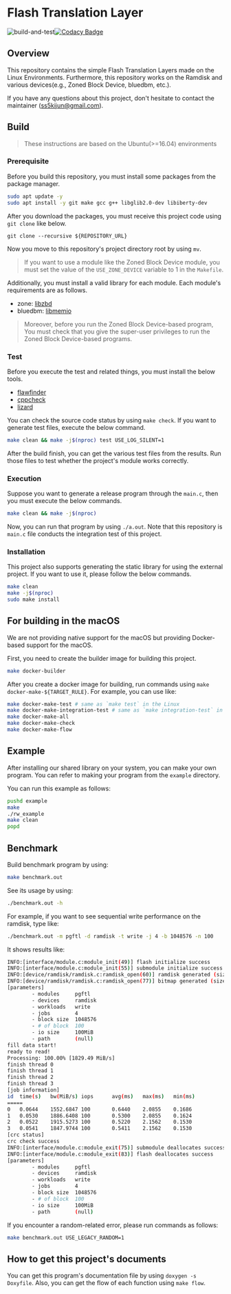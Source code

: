 # Flash Translation Layer

![build-and-test](https://github.com/BlaCkinkGJ/Flash-Translation-Layer/actions/workflows//build.yml/badge.svg)[![Codacy Badge](https://app.codacy.com/project/badge/Grade/9b16f37d8a314e14a049312b5cfad674)](https://www.codacy.com/gh/BlaCkinkGJ/Flash-Translation-Layer/dashboard?utm_source=github.com&amp;utm_medium=referral&amp;utm_content=BlaCkinkGJ/Flash-Translation-Layer&amp;utm_campaign=Badge_Grade)


## Overview

This repository contains the simple Flash Translation Layers made on the Linux Environments. Furthermore, this repository works on the Ramdisk and various devices(e.g., Zoned Block Device, bluedbm, etc.).

If you have any questions about this project, don't hesitate to contact the maintainer (ss5kijun@gmail.com).

## Build

> These instructions are based on the Ubuntu(>=16.04) environments

### Prerequisite

Before you build this repository, you must install some packages from the package manager.

```bash
sudo apt update -y
sudo apt install -y git make gcc g++ libglib2.0-dev libiberty-dev
```

After you download the packages, you must receive this project code using `git clone` like below.

```
git clone --recursive ${REPOSITORY_URL}
```

Now you move to this repository's project directory root by using `mv`.

> If you want to use a module like the Zoned Block Device module, you must set the value
> of the `USE_ZONE_DEVICE` variable to 1 in the `Makefile`.

Additionally, you must install a valid library for each module. Each module's requirements are as follows.

- zone: [libzbd](https://github.com/westerndigitalcorporation/libzbd)
- bluedbm: [libmemio](https://github.com/pnuoslab/Flash-Board-Tester)

> Moreover, before you run the Zoned Block Device-based program,
> You must check that you give the super-user privileges to run
> the Zoned Block Device-based programs.

### Test

Before you execute the test and related things, you must install the below tools.

- [flawfinder](https://dwheeler.com/flawfinder/)
- [cppcheck](https://cppcheck.sourceforge.io/)
- [lizard](https://github.com/terryyin/lizard)

You can check the source code status by using `make check`. If you want to generate test files, execute the below command.

```bash
make clean && make -j$(nproc) test USE_LOG_SILENT=1
```

After the build finish, you can get the various test files from the results. Run those files to test whether the project's module works correctly.

### Execution

Suppose you want to generate a release program through the `main.c`, then you must execute the below commands.

```bash
make clean && make -j$(nproc)
```

Now, you can run that program by using `./a.out`. Note that this repository is `main.c` file conducts the integration test of this project.

### Installation

This project also supports generating the static library for using the external project. If you want to use it, please follow the below commands.

```bash
make clean
make -j$(nproc)
sudo make install
```
## For building in the macOS

We are not providing native support for the macOS but providing Docker-based support for the macOS.

First, you need to create the builder image for building this project.

```bash
make docker-builder
```

After you create a docker image for building, run commands using `make docker-make-${TARGET_RULE}`. For example, you can use like:

```bash
make docker-make-test # same as `make test` in the Linux
make docker-make-integration-test # same as `make integration-test` in the Linux
make docker-make-all
make docker-make-check
make docker-make-flow
```

## Example

After installing our shared library on your system, you can make your own program. You can refer to making your program from the `example` directory.

You can run this example as follows:

```bash
pushd example
make
./rw_example
make clean
popd
```

## Benchmark

Build benchmark program by using:

```bash
make benchmark.out
```

See its usage by using:

```bash
./benchmark.out -h
```

For example, if you want to see sequential write performance on the ramdisk, type like:

```bash
./benchmark.out -m pgftl -d ramdisk -t write -j 4 -b 1048576 -n 100
```

It shows results like:

```bash
INFO:[interface/module.c:module_init(49)] flash initialize success
INFO:[interface/module.c:module_init(55)] submodule initialize success
INFO:[device/ramdisk/ramdisk.c:ramdisk_open(60)] ramdisk generated (size: 1073741824 bytes)
INFO:[device/ramdisk/ramdisk.c:ramdisk_open(77)] bitmap generated (size: 16392 bytes)
[parameters]
        - modules     pgftl
        - devices     ramdisk
        - workloads   write
        - jobs        4
        - block size  1048576
        - # of block  100
        - io size     100MiB
        - path        (null)
fill data start!
ready to read!
Processing: 100.00% [1829.49 MiB/s]
finish thread 0
finish thread 1
finish thread 2
finish thread 3
[job information]
id  time(s)   bw(MiB/s) iops      avg(ms)   max(ms)   min(ms)
=====
0   0.0644    1552.6847 100       0.6440    2.0855    0.1686
1   0.0530    1886.6408 100       0.5300    2.0855    0.1624
2   0.0522    1915.5273 100       0.5220    2.1562    0.1530
3   0.0541    1847.9744 100       0.5411    2.1562    0.1530
[crc status]
crc check success
INFO:[interface/module.c:module_exit(75)] submodule deallocates success
INFO:[interface/module.c:module_exit(83)] flash deallocates success
[parameters]
        - modules     pgftl
        - devices     ramdisk
        - workloads   write
        - jobs        4
        - block size  1048576
        - # of block  100
        - io size     100MiB
        - path        (null)
```

If you encounter a random-related error, please run commands as follows:

```bash
make benchmark.out USE_LEGACY_RANDOM=1
```

## How to get this project's documents

You can get this program's documentation file by using `doxygen -s Doxyfile`. Also, you can get the flow of each function using `make flow`.
